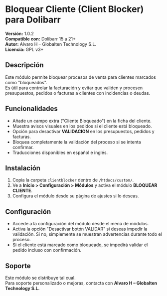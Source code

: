 # Bloquear Cliente (Client Blocker) para Dolibarr

**Versión:** 1.0.2  
**Compatible con:** Dolibarr 15 a 21+  
**Autor:** Alvaro H – Globalten Technology S.L.  
**Licencia:** GPL v3+

## Descripción

Este módulo permite bloquear procesos de venta para clientes marcados como "bloqueados".  
Es útil para controlar la facturación y evitar que validen y procesen presupuestos, pedidos o facturas a clientes con incidencias o deudas.

## Funcionalidades

- Añade un campo extra ("Cliente Bloqueado") en la ficha del cliente.
- Muestra avisos visuales en los pedidos si el cliente está bloqueado.
- Opción para desactivar **VALIDACION** en los presupuestos, pedidos y facturas.
- Bloquea completamente la validación del proceso si se intenta confirmar.
- Traducciones disponibles en español e inglés.

## Instalación

1. Copia la carpeta `clientblocker` dentro de `/htdocs/custom/`.
2. Ve a **Inicio > Configuración > Módulos** y activa el módulo **BLOQUEAR CLIENTE**.
3. Configura el módulo desde su página de ajustes si lo deseas.

## Configuración

- Accede a la configuración del módulo desde el menú de módulos.
- Activa la opción "Desactivar botón VALIDAR" si deseas impedir la validación. Si no, simplemente se muestran advertencias durante todo el proceso.
- Si el cliente está marcado como bloqueado, se impedirá validar el pedido incluso con confirmación.

## Soporte

Este módulo se distribuye tal cual.  
Para soporte personalizado o mejoras, contacta con **Alvaro H – Globalten Technology S.L.**
